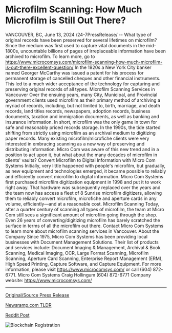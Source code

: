 # Microfilm Scanning: How Much Microfilm is Still Out There?

VANCOUVER, BC, June 13, 2024 /24-7PressRelease/ -- What type of original records have been preserved for several lifetimes on microfilm? Since the medium was first used to capture vital documents in the mid-1800s, uncountable billions of pages of irreplaceable information have been archived to microfilm. To learn more, go to https://www.microcomsys.com/microfilm-scanning-how-much-microfilm-is-out-there-excellent-question/  In the 1920s a New York City banker named Georger McCarthy was issued a patent for his process for permanent storage of cancelled cheques and other financial instruments. This led to a much wider acceptance of the technology for capturing and preserving original records of all types.  Microfilm Scanning Services in Vancouver  Over the ensuing years, many City, Municipal, and Provincial government clients used microfilm as their primary method of archiving a myriad of records, including, but not limited to, birth, marriage, and death records, land titles records, newspapers, adoption records, business documents, taxation and immigration documents, as well as banking and insurance information. In short, microfilm was the only game in town for safe and reasonably priced records storage.  In the 1990s, the tide started shifting from strictly using microfilm as an archival medium to digitizing paper records. Many existing microfilm/microfiche clients were very interested in embracing scanning as a new way of preserving and distributing information. Micro Com was aware of this new trend and in a position to act upon it, but what about the many decades of microfilm in clients' vaults?  Convert Microfilm to Digital Information with Micro Com Systems  Initially, very little happened with people's microfilm, but gradually, as new equipment and technologies emerged, it became possible to reliably and efficiently convert microfilm to digital information. Micro Com Systems first purchased microfilm digitization equipment in 1998 and put it to work right away. That hardware was subsequently replaced over the years and the team now has access a fleet of 8 Sunrise microfilm digitizers, allowing them to reliably convert microfilm, microfiche and aperture cards in any volume, efficiently—and at a reasonable cost.  Microfilm Scanning  Today, after a quarter century of scanning all types of microfilm, the team at Micro Com still sees a significant amount of microfilm going through the shop. Even 26 years of converting/digitizing microfilm has barely scratched the surface in terms of all the microfilm out there.  Contact Micro Com Systems to learn more about microfilm scanning services in Vancouver.  About the Company  Since 1975, Micro Com Systems has been providing local businesses with Document Management Solutions. Their list of products and services include: Document Imaging & Management, Archival & Book Scanning, Medical Imaging, OCR, Large Format Scanning, Microfilm Scanning, Aperture Card Scanning, Enterprise Report Management (ERM), High Speed Printing, Capture Software, and Capture Equipment.  For more information, please visit https://www.microcomsys.com/ or call (604) 872-6771.  Micro Com Systems Craig Hollingum (604) 872-6771 Company website: https://www.microcomsys.com/ 

---

[Original/Source Press Release](https://www.24-7pressrelease.com/press-release/511677/microfilm-scanning-how-much-microfilm-is-still-out-there)
                    

[Newsramp.com TLDR](None) 



[Reddit Post](https://www.reddit.com/r/BookNews/comments/1det2yq/preserving_history_micro_com_systems_offers/) 



![Blockchain Registration](https://cdn.newsramp.app/24-7PressRelease/qrcode/246/13/herbkDWv.webp)